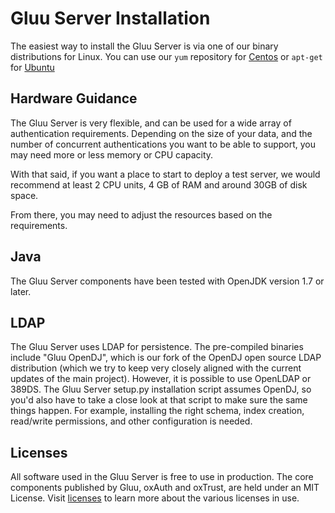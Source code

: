 # Gluu Server Installation

The easiest way to install the Gluu Server is via one of our binary distributions for Linux. 
You can use our `yum` repository for [Centos](./centos.md) or `apt-get` for 
[Ubuntu](./ubuntu.md)

## Hardware Guidance

The Gluu Server is very flexible, and can be used for a wide array
of authentication requirements. Depending on the size of your data,
and the number of concurrent authentications you want to be able to 
support, you may need more or less memory or CPU capacity. 

With that said, if you want a place to start to deploy a test server,
we would recommend at least 2 CPU units, 4 GB of RAM and around 30GB of
disk space. 

From there, you may need to adjust the resources based on the
requirements.

## Java
The Gluu Server components have been tested with OpenJDK version 1.7 or later.

## LDAP

The Gluu Server uses LDAP for persistence. The pre-compiled binaries include 
"Gluu OpenDJ", which is our fork of the OpenDJ open source LDAP distribution (which 
we try to keep very closely aligned with the current updates of the main project).
However, it is possible to use OpenLDAP or 389DS. The Gluu Server setup.py installation 
script assumes OpenDJ, so you'd also have to take a close look at that script to make 
sure the same things happen. For example, installing the right schema, index creation, 
read/write permissions, and other configuration is needed.

## Licenses

All software used in the Gluu Server is free to use in production. The core components published by Gluu, oxAuth and oxTrust, are held under an MIT License. Visit [licenses](..introduction/licenses/) to learn more about the various licenses in use. 
